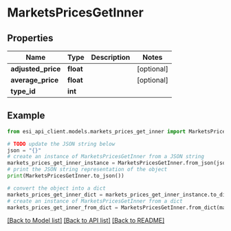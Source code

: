 # MarketsPricesGetInner


## Properties

Name | Type | Description | Notes
------------ | ------------- | ------------- | -------------
**adjusted_price** | **float** |  | [optional] 
**average_price** | **float** |  | [optional] 
**type_id** | **int** |  | 

## Example

```python
from esi_api_client.models.markets_prices_get_inner import MarketsPricesGetInner

# TODO update the JSON string below
json = "{}"
# create an instance of MarketsPricesGetInner from a JSON string
markets_prices_get_inner_instance = MarketsPricesGetInner.from_json(json)
# print the JSON string representation of the object
print(MarketsPricesGetInner.to_json())

# convert the object into a dict
markets_prices_get_inner_dict = markets_prices_get_inner_instance.to_dict()
# create an instance of MarketsPricesGetInner from a dict
markets_prices_get_inner_from_dict = MarketsPricesGetInner.from_dict(markets_prices_get_inner_dict)
```
[[Back to Model list]](../README.md#documentation-for-models) [[Back to API list]](../README.md#documentation-for-api-endpoints) [[Back to README]](../README.md)


